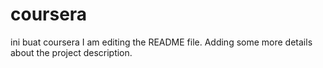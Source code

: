 # coursera
ini buat coursera
I am editing the README file. Adding some more details about the project description.
